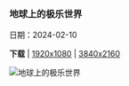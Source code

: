 ### 地球上的极乐世界

日期：2024-02-10

**下载**  |  [1920x1080](https://cn.bing.com/th?id=OHR.FolegandrosGreece_ZH-CN7803666477_1920x1080.jpg)  |  [3840x2160](https://cn.bing.com/th?id=OHR.FolegandrosGreece_ZH-CN7803666477_UHD.jpg)

![地球上的极乐世界](https://cn.bing.com/th?id=OHR.FolegandrosGreece_ZH-CN7803666477_1920x1080.jpg "乔拉岛，福莱甘兹罗斯岛，基克拉泽斯群岛, 希腊 (© Francesco Riccardo Iacomino/Getty Images)")

